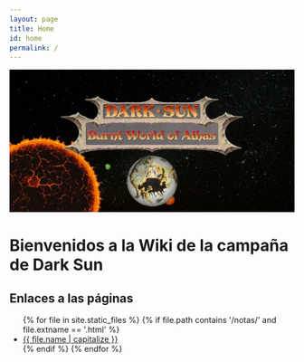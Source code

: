 ```yaml
---
layout: page
title: Home
id: home
permalink: /
---
```


![Encabezado](assets/encabezado.jpg)

# Bienvenidos a la Wiki de la campaña de Dark Sun

## Enlaces a las páginas

<ul>
  {% for file in site.static_files %}
    {% if file.path contains '/notas/' and file.extname == '.html' %}
      <li><a href="{{ site.baseurl }}{{ file.path }}">{{ file.name | capitalize }}</a></li>
    {% endif %}
  {% endfor %}
</ul>

<style>
  .wrapper {
    max-width: 46em;
  }
</style>
